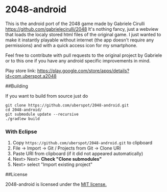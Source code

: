 2048-android
============

This is the android port of the 2048 game made by Gabriele Cirulli https://github.com/gabrielecirulli/2048 
It's nothing fancy, just a webview that loads the localy stored html files of the original game. 
I just wanted to make it instantly playable without internet (the app doesn't require any permissions) and with 
a quick access icon for my smartphone.

Feel free to contribute with pull requests to the original project by Gabriele or to this one if you have any android 
specific improvements in mind.

Play store link: https://play.google.com/store/apps/details?id=com.uberspot.a2048

##Building

If you want to build from source just do 

    git clone https://github.com/uberspot/2048-android.git
    cd 2048-android/
    git submodule update --recursive
    ./gradlew build
    
### With Eclipse

1. Copy `https://github.com/uberspot/2048-android.git` to clipboard
2. File -> Import -> Git / Projects from Git -> Clone URI
3. Paste URI from clipboard (if it did not appeared automatically)
4. Next> Next> **Check "Clone submodules"**
5. Next> select "Import existing project"       

##License

2048-android is licensed under the [MIT license.](https://github.com/uberspot/2048-android/blob/master/LICENSE)
